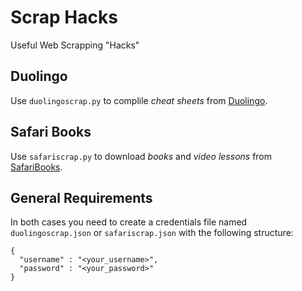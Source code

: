 # Scrap Hacks
Useful Web Scrapping "Hacks"

## Duolingo

Use `duolingoscrap.py` to complile *cheat sheets* from [Duolingo](https://www.duolingo.com).

## Safari Books

Use `safariscrap.py` to download *books* and *video lessons* from [SafariBooks](https://www.safaribooksonline.com/).

## General Requirements

In both cases you need to create a credentials file named `duolingoscrap.json` or `safariscrap.json` with the following structure:

```
{
  "username" : "<your_username>",
  "password" : "<your_password>"
}
```
